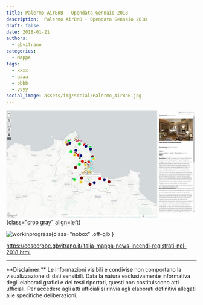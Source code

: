```yaml
---
title: Palermo AirBnB - Opendata Gennaio 2018
description:  Palermo AirBnB - Opendata Gennaio 2018
draft: false
date: 2018-01-21
authors:
  - gbvitrano
categories:
  - Mappe
tags:
  - xxxx
  - aaaa
  - bbbb
  - yyyy
social_image: assets/img/social/Palermo_AirBnB.jpg
--- 
```

<style>.md-typeset code { background-color: #fff0;} 
</style>
[![Palermo_AirBnB](Palermo_AirBnB.jpg "Palermo AirBnB - Opendata Gennaio 2018" ){class="crop gray" align=left}](index.md) 

![workinprogress](https://coseerobe.it/assets/img/workinprogress.jpg "Work in progress"){class="nobox" .off-glb }

https://coseerobe.gbvitrano.it/italia-mappa-news-incendi-registrati-nel-2018.html

<hr>
**Disclaimer:** Le informazioni visibili e condivise non comportano la visualizzazione di dati sensibili. Data la natura esclusivamente informativa degli elaborati grafici e dei testi riportati, questi non costituiscono atti ufficiali. Per accedere agli atti ufficiali si rinvia agli elaborati definitivi allegati alle specifiche deliberazioni.